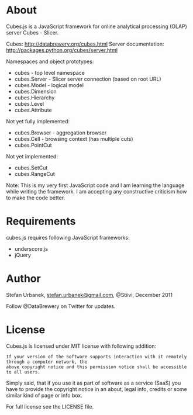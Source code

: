 About
=====

Cubes.js is a JavaScript framework for online analytical processing (OLAP) server Cubes - Slicer.

Cubes: http://databrewery.org/cubes.html
Server documentation: http://packages.python.org/cubes/server.html

Namespaces and object prototypes:

* cubes - top level namespace
* cubes.Server - Slicer server connection (based on root URL)
* cubes.Model - logical model
* cubes.Dimension
* cubes.Hierarchy
* cubes.Level
* cubes.Attribute

Not yet fully implemented:

* cubes.Browser - aggregation browser
* cubes.Cell - browsing context (has multiple cuts)
* cubes.PointCut

Not yet implemented:

* cubes.SetCut
* cubes.RangeCut

Note: This is my very first JavaScript code and I am learning the language while writing the framework. I
am accepting any constructive criticism how to make the code better.

Requirements
============

cubes.js requires following JavaScript frameworks:

* underscore.js
* jQuery

Author
======

Stefan Urbanek, <stefan.urbanek@gmail.com>, @Stiivi, December 2011

Follow @DataBrewery on Twitter for updates.


License
=======

Cubes.js is licensed under MIT license with following addition:

    If your version of the Software supports interaction with it remotely through a computer network, the
    above copyright notice and this permission notice shall be accessible to all users.

Simply said, that if you use it as part of software as a service (SaaS) you have to provide the copyright notice in an about, legal info, credits or some similar kind of page or info box.

For full license see the LICENSE file.
